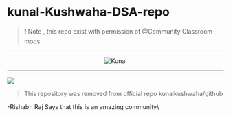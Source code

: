 # kunal-Kushwaha-DSA-repo
> ❗ Note , this repo exist with permission of @Community Classroom mods

--- 
 <p align=center>
<img src="https://github.com/abhay-h/kunal-Kushwaha-DSA-repo/blob/main/kunal_.gif" alt="Kunal">
</p>

----------------------------------------------------------------------------------------------------

![](https://c.tenor.com/nk3vGEEfdDQAAAAC/anime-girl-im-innocent-anime-im-innocent.gif)




> This repository was removed from official repo kunalkushwaha/github


-Rishabh Raj Says that this is an amazing community\